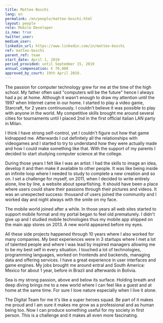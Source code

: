 ```yaml
---
title: Matteo Boschi
lang: en
permalink: /en/people/matteo-boschi.html
layout: people
role: Mobile Developer
is_new: true
twitter_user:
medium_user:
linkedin_url: https://www.linkedin.com/in/matteo-boschi
ref: matteo-boschi
parent_ref: team
start_date: April 1, 2019
period_provided: until September 15, 2019
annual_compensation: € 70,000
approved_by_court: 19th April 2019.
---
```


The passion for computer technology grew for me at the time of the high school. My father often said "computers will be the future" hence I always had a pc at home. Although it wasn’t enough to draw my attention until the 1997 when Internet came in our home. I started to play a video game, Starcraft, for 2 years continuously. I couldn’t believe it was possible to play with anyone in the world. My competitive skills brought me around several cities for tournaments until I placed 2nd in the first official italian LAN party in Milan.

I think I have strong self-control, yet I couldn't figure out how that game kidnapped me. Afterwards I cut definitely all the relationships with videogames and I started to try to understand how they were actually made and how I could make something like that. With the support of my parents I decided to start studying computer science at the college.

During those years I felt like I was an artist: I had the skills to image an idea, develop it and then make it available to other people. It was like being inside an infinite loop where I needed to study to complete a new creation and so on. I set a challenge for myself, on 2011, when I decided to write entirely alone, line by line, a website about spearfishing. It should have been a place where users could share their passions through their pictures and videos. It was an unexpected success: thousand of users joined the community and I worked day and night always with the smile on my face.

The mobile world joined after a while. In those years all web sites started to support mobile format and my portal began to feel old prematurely. I didn't give up and I studied mobile technologies thus my mobile app shipped on the main app stores on 2013. A new world appeared before my eyes.

All these side projects happened through 10 years where I also worked for many companies. My best experiences were in 3 startups where I met a lot of talented people and where I was lead by inspired managers allowing me to be my best self in every situation. I touched a lot of technologies, programming languages, worked on frontends and backends, managing data and offering services. I have a great experience in user interfaces and game engines. My jobs brought me around entral and South America: Mexico for about 1 year, before in Brazil and afterwards in Bolivia.

Sea is my strong passion, above and below its surface. Holding breath and deep diving brings me to a new world where I can feel like a guest and at home at the same time. For sure I love nature especially when I live it alone.

The Digital Team for me it's like a super heroes squad. Be part of it makes me proud and I am sure it makes me grow as a professional and as human being too. Now I can produce something useful for my society in first person. This is a challenge and it makes all even more fascinating.
